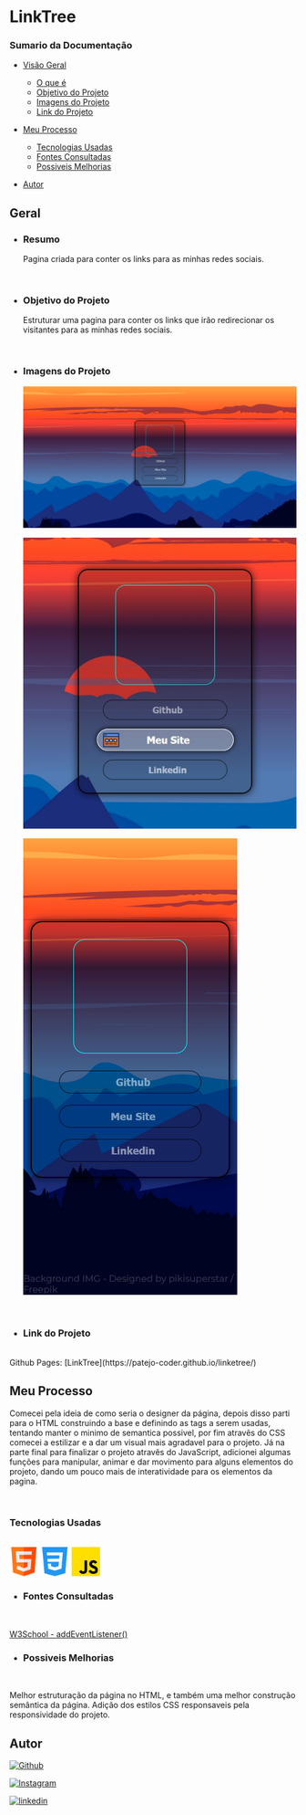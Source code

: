 # LinkTree

### Sumario da Documentação

-  [Visão Geral](#geral)
    -  [O que é](#resumo)
    -  [Objetivo do Projeto](#objetivo-do-projeto)
    -  [Imagens do Projeto](#imagens-do-projeto)
    -  [Link do Projeto](#link-do-projeto)

-  [Meu Processo](#meu-processo)
    -  [Tecnologias Usadas](#tecnologias-usadas)
    -  [Fontes Consultadas](#fontes-consultadas)
    -  [Possiveis Melhorias](#possiveis-melhorias)

-  [Autor](#autor)

## Geral

* ### Resumo

  Pagina criada para conter os links para as minhas redes sociais.

<br>

* ### Objetivo do Projeto

  Estruturar uma pagina para conter os links que irão redirecionar os visitantes para as minhas redes sociais.

<br>

* ### Imagens do Projeto

    ![Imagem 1](./image/img-1.png)

    ![Imagem 2](./image/img-2.jpg)

    ![Imagem 3](./image/img-3.png)

<br>

* ### Link do Projeto
 
<br>
    Github Pages: [LinkTree](https://patejo-coder.github.io/linketree/) 

## Meu Processo 

  Comecei pela ideia de como seria o designer da página, depois disso parti para o HTML construindo a base e definindo as tags a serem usadas, tentando manter o minimo de semantica possivel, por fim atravês do CSS comecei a estilizar e a dar um visual mais agradavel para o projeto. Já na parte final para finalizar o projeto atravês do JavaScript, adicionei algumas funções para manipular, animar e dar movimento para alguns elementos do projeto, dando um pouco mais de interatividade para os elementos da pagina. 

<br>

### Tecnologias Usadas

<br>

<div>
<img src="./icons/html.png" width="10%" heigth="10%" alt="Icone HTML 5" />

<img src="./icons/css-3.png" width="10%" heigth="10%" alt="Icone CSS 3" />

<img src="./icons/js.png" width="10%" heigth="10%" alt="Icone JavaScipt" />
</div>

* ### Fontes Consultadas 

<br>

  [W3School - addEventListener()](https://www.w3schools.com/jsref/met_element_addeventlistener.asp)

* ### Possiveis Melhorias

<br>

Melhor estruturação da página no HTML, e também uma melhor construção semântica da página.
Adição dos estilos CSS responsaveis pela responsividade do projeto.

## Autor

[![Github](https://img.shields.io/badge/GitHub-100000?style=for-the-badge&logo=github&logoColor=white)](https://github.com/patejo-coder)

[![Instagram](https://img.shields.io/badge/Instagram-E4405F?style=for-the-badge&logo=instagram&logoColor=white)](https://www.instagram.com/patejo_dono/)

[![linkedin](https://img.shields.io/badge/LinkedIn-0077B5?style=for-the-badge&logo=linkedin&logoColor=white)](https://www.linkedin.com/in/matheus-oliveira501/)

